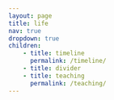 ```yaml
---
layout: page
title: life
nav: true
dropdown: true
children:
    - title: timeline
      permalink: /timeline/
    - title: divider
    - title: teaching
      permalink: /teaching/
---
```


